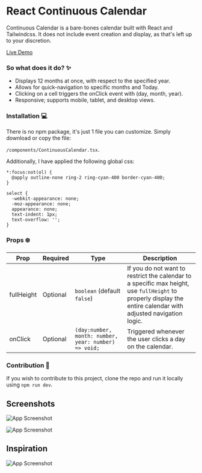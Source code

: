 
# React Continuous Calendar

Continuous Calendar is a bare-bones calendar built with React and Tailwindcss. It does not include event creation and display, as that's left up to your discretion.

[Live Demo](https://continuous-calendar.vercel.app/)

### So what does it do? ✨

- Displays 12 months at once, with respect to the specified year.
- Allows for quick-navigation to specific months and Today.
- Clicking on a cell triggers the onClick event with (day, month, year).
- Responsive; supports mobile, tablet, and desktop views.


### Installation 💻

There is no npm package, it's just 1 file you can customize. Simply download or copy the file:

`/components/ContinuousCalendar.tsx`.

Additionally, I have applied the following global css:

```
*:focus:not(ol) {
  @apply outline-none ring-2 ring-cyan-400 border-cyan-400;
}

select {
  -webkit-appearance: none;
  -moz-appearance: none;
  appearance: none;
  text-indent: 1px;
  text-overflow: '';
}
```

### Props ❄️

Prop | Required | Type | Description
--- | --- | --- | --- |
fullHeight | Optional | `boolean` (default `false`) | If you do not want to restrict the calendar to a specific max height, use `fullHeight` to properly display the entire calendar with adjusted navigation logic. |
onClick | Optional | `(day:number, month: number, year: number) => void;` | Triggered whenever the user clicks a day on the calendar. |

### Contribution 🔮

If you wish to contribute to this project, clone the repo and run it locally using `npm run dev`.


## Screenshots

![App Screenshot](https://i.postimg.cc/7qtz4srV/Screenshot-2024-08-19-at-10-28-57-PM.png)

![App Screenshot](https://i.postimg.cc/Q843fyB2/Screenshot-2024-08-19-at-10-36-31-PM.png)

## Inspiration

![App Screenshot](https://i.postimg.cc/qk1gyQGF/Screenshot-2024-08-19-at-10-45-56-PM.png)

